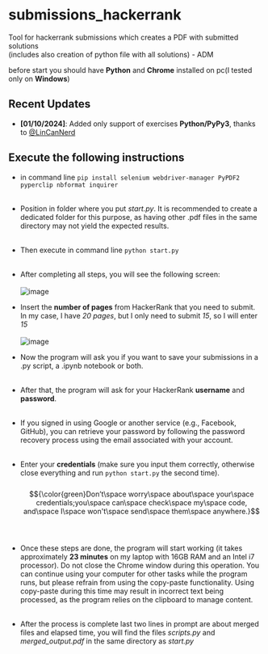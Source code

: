 # submissions_hackerrank
Tool for hackerrank submissions which creates a PDF with submitted solutions<br>(includes also creation of python file with all solutions) - ADM

before start you should have **Python** and **Chrome** installed on pc(I tested only on **Windows**)
## Recent Updates
- **[01/10/2024]**: Added only support of exercises **Python/PyPy3**, thanks to [@LinCanNerd](https://github.com/LinCanNerd)


## Execute the following instructions<br/> 

- in command line ```pip install selenium webdriver-manager PyPDF2 pyperclip nbformat inquirer```<br/><br/>
- Position in folder where you put _start.py_. 
It is recommended to create a dedicated folder for this purpose, as having other .pdf files in the same directory may not yield the expected results. <br/><br/>
- Then execute in command line ```python start.py```<br/><br/>
- After completing all steps, you will see the following screen:<br/><br/>
![image](https://github.com/user-attachments/assets/044aba67-dbc3-41c1-9191-eaa0a2938903)
- Insert the **number of pages** from HackerRank that you need to submit. In my case, I have _20 pages_, but I only need to submit _15_, so I will enter _15_<br/><br/>
![image](https://github.com/user-attachments/assets/c8b7033d-4dea-4f41-ab62-aa508e0b7647)
- Now the program will ask you if you want to save your submissions in a .py script, a .ipynb notebook or both. <br/><br/>
- After that, the program will ask for your HackerRank **username** and **password**. <br/><br/>

- If you signed in using Google or another service (e.g., Facebook, GitHub), you can retrieve your password by following the password recovery process using the email associated with your account. <br/><br/>

- Enter your **credentials** (make sure you input them correctly, otherwise close everything and run  ```python start.py``` the second time). <br/><br/>
$${\color{green}Don’t\space worry\space about\space your\space credentials;you\space can\space check\space my\space code, and\space I\space won't\space send\space them\space anywhere.}$$
<br/></br>
- Once these steps are done, the program will start working (it takes approximately **23 minutes** on my laptop with 16GB RAM and an Intel i7 processor). Do not close the Chrome window during this operation. You can continue using your computer for other tasks while the program runs, but please refrain from using the copy-paste functionality. Using copy-paste during this time may result in incorrect text being processed, as the program relies on the clipboard to manage content.</br></br>
- After the process is complete last two lines in prompt are about merged files and elapsed time, you will find the files _scripts.py_ and _merged_output.pdf_ in the same directory as _start.py_

